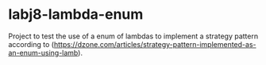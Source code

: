 # labj8-lambda-enum

Project to test the use of a enum of lambdas to implement a strategy pattern according to (https://dzone.com/articles/strategy-pattern-implemented-as-an-enum-using-lamb).

